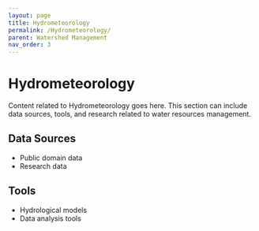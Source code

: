 ```yaml
---
layout: page
title: Hydrometeorology
permalink: /Hydrometeorology/
parent: Watershed Management
nav_order: 3
---
```


# Hydrometeorology

Content related to Hydrometeorology goes here. This section can include data sources, tools, and research related to water resources management.

## Data Sources

- Public domain data
- Research data

## Tools

- Hydrological models
- Data analysis tools